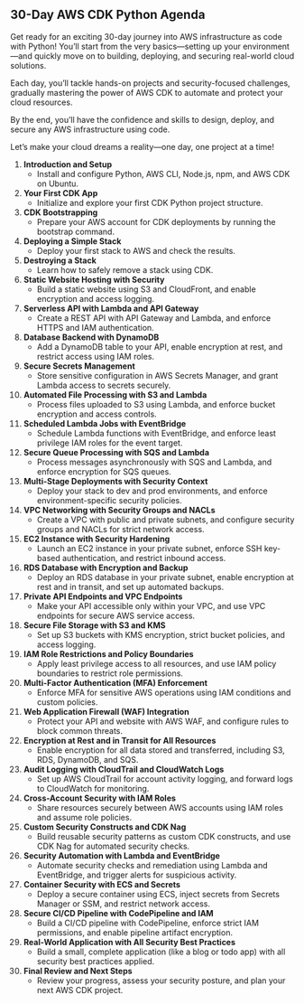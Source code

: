 ## 30-Day AWS CDK Python Agenda

Get ready for an exciting 30-day journey into AWS infrastructure as code with Python!
You’ll start from the very basics—setting up your environment—and quickly move on to building, deploying, and securing real-world cloud solutions.

Each day, you’ll tackle hands-on projects and security-focused challenges, gradually mastering the power of AWS CDK to automate and protect your cloud resources.

By the end, you’ll have the confidence and skills to design, deploy, and secure any AWS infrastructure using code.

Let’s make your cloud dreams a reality—one day, one project at a time!

1. **Introduction and Setup**
    - Install and configure Python, AWS CLI, Node.js, npm, and AWS CDK on Ubuntu.
2. **Your First CDK App**
    - Initialize and explore your first CDK Python project structure.
3. **CDK Bootstrapping**
    - Prepare your AWS account for CDK deployments by running the bootstrap command.
4. **Deploying a Simple Stack**
    - Deploy your first stack to AWS and check the results.
5. **Destroying a Stack**
    - Learn how to safely remove a stack using CDK.
6. **Static Website Hosting with Security**
    - Build a static website using S3 and CloudFront, and enable encryption and access logging.
7. **Serverless API with Lambda and API Gateway**
    - Create a REST API with API Gateway and Lambda, and enforce HTTPS and IAM authentication.
8. **Database Backend with DynamoDB**
    - Add a DynamoDB table to your API, enable encryption at rest, and restrict access using IAM roles.
9. **Secure Secrets Management**
    - Store sensitive configuration in AWS Secrets Manager, and grant Lambda access to secrets securely.
10. **Automated File Processing with S3 and Lambda**
    - Process files uploaded to S3 using Lambda, and enforce bucket encryption and access controls.
11. **Scheduled Lambda Jobs with EventBridge**
    - Schedule Lambda functions with EventBridge, and enforce least privilege IAM roles for the event target.
12. **Secure Queue Processing with SQS and Lambda**
    - Process messages asynchronously with SQS and Lambda, and enforce encryption for SQS queues.
13. **Multi-Stage Deployments with Security Context**
    - Deploy your stack to dev and prod environments, and enforce environment-specific security policies.
14. **VPC Networking with Security Groups and NACLs**
    - Create a VPC with public and private subnets, and configure security groups and NACLs for strict network access.
15. **EC2 Instance with Security Hardening**
    - Launch an EC2 instance in your private subnet, enforce SSH key-based authentication, and restrict inbound access.
16. **RDS Database with Encryption and Backup**
    - Deploy an RDS database in your private subnet, enable encryption at rest and in transit, and set up automated backups.
17. **Private API Endpoints and VPC Endpoints**
    - Make your API accessible only within your VPC, and use VPC endpoints for secure AWS service access.
18. **Secure File Storage with S3 and KMS**
    - Set up S3 buckets with KMS encryption, strict bucket policies, and access logging.
19. **IAM Role Restrictions and Policy Boundaries**
    - Apply least privilege access to all resources, and use IAM policy boundaries to restrict role permissions.
20. **Multi-Factor Authentication (MFA) Enforcement**
    - Enforce MFA for sensitive AWS operations using IAM conditions and custom policies.
21. **Web Application Firewall (WAF) Integration**
    - Protect your API and website with AWS WAF, and configure rules to block common threats.
22. **Encryption at Rest and in Transit for All Resources**
    - Enable encryption for all data stored and transferred, including S3, RDS, DynamoDB, and SQS.
23. **Audit Logging with CloudTrail and CloudWatch Logs**
    - Set up AWS CloudTrail for account activity logging, and forward logs to CloudWatch for monitoring.
24. **Cross-Account Security with IAM Roles**
    - Share resources securely between AWS accounts using IAM roles and assume role policies.
25. **Custom Security Constructs and CDK Nag**
    - Build reusable security patterns as custom CDK constructs, and use CDK Nag for automated security checks.
26. **Security Automation with Lambda and EventBridge**
    - Automate security checks and remediation using Lambda and EventBridge, and trigger alerts for suspicious activity.
27. **Container Security with ECS and Secrets**
    - Deploy a secure container using ECS, inject secrets from Secrets Manager or SSM, and restrict network access.
28. **Secure CI/CD Pipeline with CodePipeline and IAM**
    - Build a CI/CD pipeline with CodePipeline, enforce strict IAM permissions, and enable pipeline artifact encryption.
29. **Real-World Application with All Security Best Practices**
    - Build a small, complete application (like a blog or todo app) with all security best practices applied.
30. **Final Review and Next Steps**
    - Review your progress, assess your security posture, and plan your next AWS CDK project.
